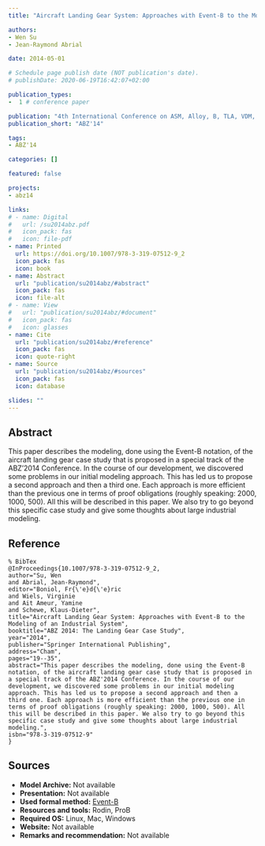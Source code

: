 ```yaml
---
title: "Aircraft Landing Gear System: Approaches with Event-B to the Modeling of an Industrial System"

authors:
- Wen Su
- Jean-Raymond Abrial

date: 2014-05-01

# Schedule page publish date (NOT publication's date).
# publishDate: 2020-06-19T16:42:07+02:00

publication_types:
-  1 # conference paper

publication: "4th International Conference on ASM, Alloy, B, TLA, VDM, and Z (ABZ'14)"
publication_short: "ABZ'14"

tags:
- ABZ'14

categories: []

featured: false

projects:
- abz14

links:
# - name: Digital
#   url: /su2014abz.pdf
#   icon_pack: fas
#   icon: file-pdf
- name: Printed
  url: https://doi.org/10.1007/978-3-319-07512-9_2
  icon_pack: fas
  icon: book
- name: Abstract
  url: "publication/su2014abz/#abstract"
  icon_pack: fas
  icon: file-alt
# - name: View
#   url: "publication/su2014abz/#document"
#   icon_pack: fas
#   icon: glasses
- name: Cite
  url: "publication/su2014abz/#reference"
  icon_pack: fas
  icon: quote-right
- name: Source
  url: "publication/su2014abz/#sources"
  icon_pack: fas
  icon: database

slides: ""
---
```


## Abstract

This paper describes the modeling, done using the Event-B notation, of the aircraft landing gear case study that is proposed in a special track of the ABZ’2014 Conference. In the course of our development, we discovered some problems in our initial modeling approach. This has led us to propose a second approach and then a third one. Each approach is more efficient than the previous one in terms of proof obligations (roughly speaking: 2000, 1000, 500). All this will be described in this paper. We also try to go beyond this specific case study and give some thoughts about large industrial modeling.

<!-- ## Document

{{< embed-pdf url="/su2014abz.pdf" >}}
-->

## Reference

~~~
% BibTex
@InProceedings{10.1007/978-3-319-07512-9_2,
author="Su, Wen
and Abrial, Jean-Raymond",
editor="Boniol, Fr{\'e}d{\'e}ric
and Wiels, Virginie
and Ait Ameur, Yamine
and Schewe, Klaus-Dieter",
title="Aircraft Landing Gear System: Approaches with Event-B to the Modeling of an Industrial System",
booktitle="ABZ 2014: The Landing Gear Case Study",
year="2014",
publisher="Springer International Publishing",
address="Cham",
pages="19--35",
abstract="This paper describes the modeling, done using the Event-B notation, of the aircraft landing gear case study that is proposed in a special track of the ABZ'2014 Conference. In the course of our development, we discovered some problems in our initial modeling approach. This has led us to propose a second approach and then a third one. Each approach is more efficient than the previous one in terms of proof obligations (roughly speaking: 2000, 1000, 500). All this will be described in this paper. We also try to go beyond this specific case study and give some thoughts about large industrial modeling.",
isbn="978-3-319-07512-9"
}
~~~

## Sources

- **Model Archive:**
  Not available
- **Presentation:**
  Not available
- **Used formal method:**
  [Event-B](/method/event-b)
- **Resources and tools:**
  Rodin, ProB
- **Required OS:**
  Linux, Mac, Windows
- **Website:**
  Not available
- **Remarks and recommendation:**
  Not available
